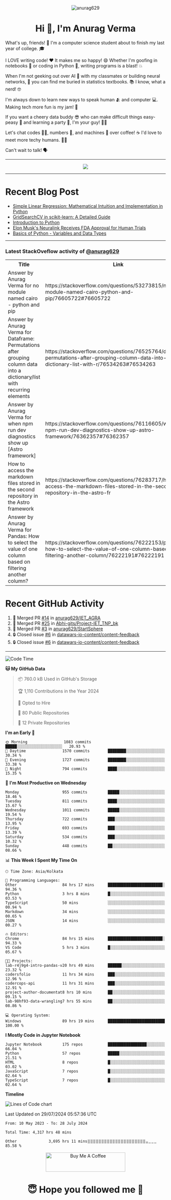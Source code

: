 

<p align="center"> <img src="https://komarev.com/ghpvc/?username=anurag629&label=Profile%20views&color=0e75b6&style=flat" alt="anurag629" /> </p>

<h1 align="center">Hi 👋, I'm Anurag Verma</h1>

What's up, friends! 👋 I'm a computer science student about to finish my last year of college. 🎓

I LOVE writing code! ❤️ It makes me so happy! 😄 Whether I'm goofing in notebooks 📓 or coding in Python 🐍, writing programs is a blast! 💥

When I'm not geeking out over AI 🤖 with my classmates or building neural networks, 🧠 you can find me buried in statistics textbooks. 📚 I know, what a nerd! 🤓

I'm always down to learn new ways to speak human 🫂 and computer 💻. Making tech more fun is my jam! 🍇

If you want a cheery data buddy 😎 who can make difficult things easy-peasy 🥝 and learning a party 🎉, I'm your guy! 🙋‍♂️

Let's chat codes 👨‍💻, numbers 🧮, and machines 🤖 over coffee! ☕ I'd love to meet more techy humans. 💁‍♂️

Can't wait to talk! 🗣️

---

<p align="center">
  <img src="https://spotify-github-profile.vercel.app/api/view.svg?uid=mwvywke3fo2gajpenodnmobfh&cover_image=true&theme=default&show_offline=false&background_color=121212&interchange=false&bar_color=53b14f&bar_color_cover=true">
</p>

---

# Recent Blog Post

<!-- BLOG-POST-LIST:START -->
- [Simple Linear Regression: Mathematical Intuition and Implementation in Python](https://codercops.tech/blog/machine-learning-algorithms/simple-linear-regression-mathematical-intuation)
- [GridSearchCV in scikit-learn: A Detailed Guide](https://codercops.tech/blog/gridsearchcv-in-scikit-learn-a-detailed-guide)
- [Introduction to Python](https://codercops.tech/blog/python-tutorial/introduction-to-python)
- [Elon Musk&#39;s Neuralink Receives FDA Approval for Human Trials](https://codercops.tech/blog/elon-musks-neuralink-receives-fda-approval-for-human-trials)
- [Basics of Python - Variables and Data Types](https://codercops.tech/blog/python-basics-of-python-variables-and-data-types)
<!-- BLOG-POST-LIST:END -->

---

### Latest StackOveflow activity of [@anurag629](https://github.com/anurag629)
<table>
  <tr><th>Title</th><th>Link</th></tr>
  <!-- STACKOVERFLOW:START --><tr><td>Answer by Anurag Verma for no module named cairo - python and pip</td><td>https://stackoverflow.com/questions/53273815/no-module-named-cairo-python-and-pip/76605722#76605722</td></tr><tr><td>Answer by Anurag Verma for Dataframe: Permutations after grouping column data into a dictionary/list with recurring elements</td><td>https://stackoverflow.com/questions/76525764/dataframe-permutations-after-grouping-column-data-into-a-dictionary-list-with-r/76534263#76534263</td></tr><tr><td>Answer by Anurag Verma for when npm run dev diagnostics show up [Astro framework]</td><td>https://stackoverflow.com/questions/76116605/when-npm-run-dev-diagnostics-show-up-astro-framework/76362357#76362357</td></tr><tr><td>How to access the markdown files stored in the second repository in the Astro framework</td><td>https://stackoverflow.com/questions/76283717/how-to-access-the-markdown-files-stored-in-the-second-repository-in-the-astro-fr</td></tr><tr><td>Answer by Anurag Verma for Pandas: How to select the value of one column based on filtering another column?</td><td>https://stackoverflow.com/questions/76222153/pandas-how-to-select-the-value-of-one-column-based-on-filtering-another-column/76222191#76222191</td></tr><!-- STACKOVERFLOW:END -->
</table>

# Recent GitHub Activity
<!--START_SECTION:activity-->
1. 🎉 Merged PR [#14](https://github.com/anurag629/IET_AGRA/pull/14) in [anurag629/IET_AGRA](https://github.com/anurag629/IET_AGRA)
2. 🎉 Merged PR [#25](https://github.com/Abhi-gits/Project-IET_TNP_bk/pull/25) in [Abhi-gits/Project-IET_TNP_bk](https://github.com/Abhi-gits/Project-IET_TNP_bk)
3. 🎉 Merged PR [#3](https://github.com/anurag629/StartSphere/pull/3) in [anurag629/StartSphere](https://github.com/anurag629/StartSphere)
4. 🔒 Closed issue [#6](https://github.com/datawars-io-content/content-feedback/issues/6) in [datawars-io-content/content-feedback](https://github.com/datawars-io-content/content-feedback)
5. 🔒 Closed issue [#6](https://github.com/datawars-io-content/content-feedback/issues/6) in [datawars-io-content/content-feedback](https://github.com/datawars-io-content/content-feedback)
<!--END_SECTION:activity-->

---

<!--START_SECTION:waka-->
![Code Time](http://img.shields.io/badge/Code%20Time-4%2C320%20hrs%2035%20mins-blue)

**🐱 My GitHub Data** 

> 📦 760.0 kB Used in GitHub's Storage 
 > 
> 🏆 1,110 Contributions in the Year 2024
 > 
> 💼 Opted to Hire
 > 
> 📜 80 Public Repositories 
 > 
> 🔑 12 Private Repositories 
 > 
**I'm an Early 🐤** 

```text
🌞 Morning                1083 commits        █████░░░░░░░░░░░░░░░░░░░░   20.93 % 
🌆 Daytime                1570 commits        ████████░░░░░░░░░░░░░░░░░   30.34 % 
🌃 Evening                1727 commits        ████████░░░░░░░░░░░░░░░░░   33.38 % 
🌙 Night                  794 commits         ████░░░░░░░░░░░░░░░░░░░░░   15.35 % 
```
📅 **I'm Most Productive on Wednesday** 

```text
Monday                   955 commits         █████░░░░░░░░░░░░░░░░░░░░   18.46 % 
Tuesday                  811 commits         ████░░░░░░░░░░░░░░░░░░░░░   15.67 % 
Wednesday                1011 commits        █████░░░░░░░░░░░░░░░░░░░░   19.54 % 
Thursday                 722 commits         ███░░░░░░░░░░░░░░░░░░░░░░   13.95 % 
Friday                   693 commits         ███░░░░░░░░░░░░░░░░░░░░░░   13.39 % 
Saturday                 534 commits         ███░░░░░░░░░░░░░░░░░░░░░░   10.32 % 
Sunday                   448 commits         ██░░░░░░░░░░░░░░░░░░░░░░░   08.66 % 
```


📊 **This Week I Spent My Time On** 

```text
🕑︎ Time Zone: Asia/Kolkata

💬 Programming Languages: 
Other                    84 hrs 17 mins      ████████████████████████░   94.36 % 
Python                   3 hrs 8 mins        █░░░░░░░░░░░░░░░░░░░░░░░░   03.53 % 
TypeScript               50 mins             ░░░░░░░░░░░░░░░░░░░░░░░░░   00.94 % 
Markdown                 34 mins             ░░░░░░░░░░░░░░░░░░░░░░░░░   00.65 % 
JSON                     14 mins             ░░░░░░░░░░░░░░░░░░░░░░░░░   00.27 % 

🔥 Editors: 
Chrome                   84 hrs 15 mins      ████████████████████████░   94.33 % 
VS Code                  5 hrs 3 mins        █░░░░░░░░░░░░░░░░░░░░░░░░   05.67 % 

🐱‍💻 Projects: 
lab-r4j9g4-intro-pandas-v20 hrs 49 mins      ██████░░░░░░░░░░░░░░░░░░░   23.32 % 
codersfolio              11 hrs 34 mins      ███░░░░░░░░░░░░░░░░░░░░░░   12.96 % 
codercops-api            11 hrs 31 mins      ███░░░░░░░░░░░░░░░░░░░░░░   12.91 % 
project-author-documentat8 hrs 10 mins       ██░░░░░░░░░░░░░░░░░░░░░░░   09.15 % 
lab-98hf93-data-wrangling7 hrs 55 mins       ██░░░░░░░░░░░░░░░░░░░░░░░   08.86 % 

💻 Operating System: 
Windows                  89 hrs 19 mins      █████████████████████████   100.00 % 
```

**I Mostly Code in Jupyter Notebook** 

```text
Jupyter Notebook         175 repos           █████████████████░░░░░░░░   66.04 % 
Python                   57 repos            █████░░░░░░░░░░░░░░░░░░░░   21.51 % 
HTML                     8 repos             █░░░░░░░░░░░░░░░░░░░░░░░░   03.02 % 
JavaScript               7 repos             █░░░░░░░░░░░░░░░░░░░░░░░░   02.64 % 
TypeScript               7 repos             █░░░░░░░░░░░░░░░░░░░░░░░░   02.64 % 
```



**Timeline**

![Lines of Code chart](https://raw.githubusercontent.com/anurag629/anurag629/main/assets/bar_graph.png)


 Last Updated on 29/07/2024 05:57:36 UTC
<!--END_SECTION:waka-->

<!--START_SECTION:waka-simple-->

```text
From: 10 May 2023 - To: 28 July 2024

Total Time: 4,317 hrs 48 mins

Other              3,695 hrs 11 mins⣿⣿⣿⣿⣿⣿⣿⣿⣿⣿⣿⣿⣿⣿⣿⣿⣿⣿⣿⣿⣿⣤⣀⣀⣀   85.58 %
```

<!--END_SECTION:waka-simple-->

<p align="center"> 
<a href="https://www.buymeacoffee.com/anurag629" target="_blank"><img src="https://cdn.buymeacoffee.com/buttons/default-orange.png" alt="Buy Me A Coffee" height="60" width="250"></a>
</p>


<h1 align="center"> 😇 Hope you followed me 🥰  </h1>
